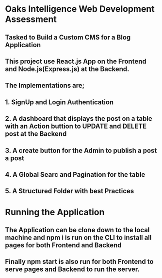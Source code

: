 # Oaks Intelligence Web Development Assessment

## Tasked to Build a Custom CMS for a Blog Application
## This project use React.js App on the Frontend and Node.js(Express.js) at the Backend.

## The Implementations are;
## 1. SignUp and Login Authentication
## 2. A dashboard that displays the post on a table with an Action buttion to UPDATE and DELETE post at the Backend
## 3. A create button for the Admin to publish a post a post
## 4. A Global Searc and Pagination for the table
## 5. A Structured Folder with best Practices


# Running the Application
## The Application can be clone down to the local machine and npm i is run on the CLI to install all pages for both Frontend and Backend
## Finally npm start is also run for both Frontend to serve pages and Backend to run the server.

